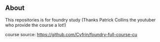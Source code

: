 ## About
This repositories is for foundry study (Thanks Patrick Collins the youtuber who provide the course a lot!)

course source: https://github.com/Cyfrin/foundry-full-course-cu

